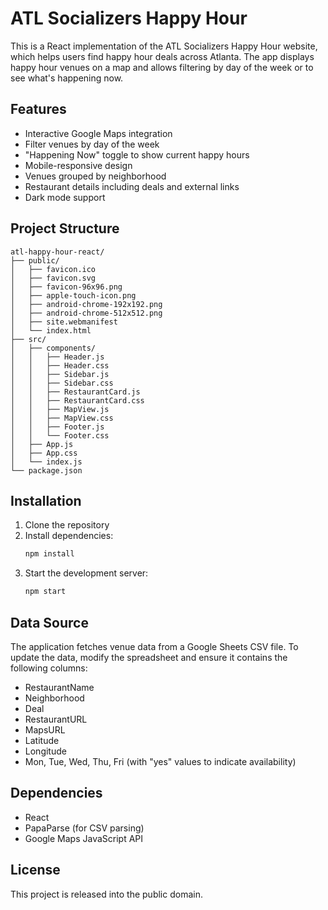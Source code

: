 # ATL Socializers Happy Hour

This is a React implementation of the ATL Socializers Happy Hour website, which helps users find happy hour deals across Atlanta. The app displays happy hour venues on a map and allows filtering by day of the week or to see what's happening now.

## Features

- Interactive Google Maps integration
- Filter venues by day of the week
- "Happening Now" toggle to show current happy hours
- Mobile-responsive design
- Venues grouped by neighborhood
- Restaurant details including deals and external links
- Dark mode support

## Project Structure

```
atl-happy-hour-react/
├── public/
│   ├── favicon.ico
│   ├── favicon.svg
│   ├── favicon-96x96.png
│   ├── apple-touch-icon.png
│   ├── android-chrome-192x192.png
│   ├── android-chrome-512x512.png
│   ├── site.webmanifest
│   └── index.html
├── src/
│   ├── components/
│   │   ├── Header.js
│   │   ├── Header.css
│   │   ├── Sidebar.js
│   │   ├── Sidebar.css
│   │   ├── RestaurantCard.js
│   │   ├── RestaurantCard.css
│   │   ├── MapView.js
│   │   ├── MapView.css
│   │   ├── Footer.js
│   │   └── Footer.css
│   ├── App.js
│   ├── App.css
│   └── index.js
└── package.json
```

## Installation

1. Clone the repository
2. Install dependencies:
   ```bash
   npm install
   ```
3. Start the development server:
   ```bash
   npm start
   ```

## Data Source

The application fetches venue data from a Google Sheets CSV file. To update the data, modify the spreadsheet and ensure it contains the following columns:
- RestaurantName
- Neighborhood
- Deal
- RestaurantURL
- MapsURL
- Latitude
- Longitude
- Mon, Tue, Wed, Thu, Fri (with "yes" values to indicate availability)

## Dependencies

- React
- PapaParse (for CSV parsing)
- Google Maps JavaScript API

## License

This project is released into the public domain.